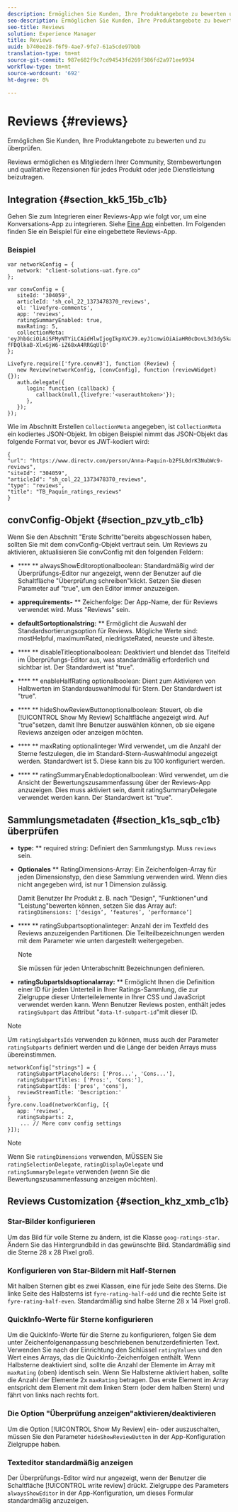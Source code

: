 ```yaml
---
description: Ermöglichen Sie Kunden, Ihre Produktangebote zu bewerten und zu überprüfen.
seo-description: Ermöglichen Sie Kunden, Ihre Produktangebote zu bewerten und zu überprüfen.
seo-title: Reviews
solution: Experience Manager
title: Reviews
uuid: b740ee28-f6f9-4ae7-9fe7-61a5cde97bbb
translation-type: tm+mt
source-git-commit: 987e682f9c7cd94543fd269f386fd2a971ee9934
workflow-type: tm+mt
source-wordcount: '692'
ht-degree: 0%

---
```



# Reviews {#reviews}

Ermöglichen Sie Kunden, Ihre Produktangebote zu bewerten und zu überprüfen.

Reviews ermöglichen es Mitgliedern Ihrer Community, Sternbewertungen und qualitative Rezensionen für jedes Produkt oder jede Dienstleistung beizutragen.

## Integration {#section_kk5_15b_c1b}

Gehen Sie zum Integrieren einer Reviews-App wie folgt vor, um eine Konversations-App zu integrieren. Siehe [Eine App](/help/implementation/c-livefyre-identity-comp/t-using-studio-to-connect-your-social-apps-to-your-livefyre-implementation.md) einbetten. Im Folgenden finden Sie ein Beispiel für eine eingebettete Reviews-App.

### Beispiel 

```
var networkConfig = { 
   network: "client-solutions-uat.fyre.co" 
}; 
  
var convConfig = { 
   siteId: '304059', 
   articleId: 'sh_col_22_1373478370_reviews', 
   el: 'livefyre-comments', 
   app: 'reviews', 
   ratingSummaryEnabled: true, 
   maxRating: 5, 
   collectionMeta: 'eyJhbGciOiAiSFMyNTYiLCAidHlwIjogIkpXVCJ9.eyJ1cmwiOiAiaHR0cDovL3d3dy5kaXJlY3R2LmNvbS9wZXJzb24vQW5uYS1QYXF1aW4tYjJGU0wwZHJLM051YldjOS1yZXZpZXdzIiwgInNpdGVJZCI6ICIzMDQwNTkiLCAiYXJ0aWNsZUlkIjogInNoX2NvbF8yMl8xMzczNDc4MzcwX3Jldmlld3MiLCAidHlwZSI6ICJyZXZpZXdzIiwgInRpdGxlIjogIlRCX1BhcXVpbl9yYXRpbmdzX3Jldmlld3MifQ.hes3KMwygCG-fFDQlkaB-XlxGjW6-iZ68xA4RRGqUl0' 
}; 
  
Livefyre.require(['fyre.conv#3'], function (Review) { 
   new Review(networkConfig, [convConfig], function (reviewWidget) {}); 
   auth.delegate({ 
      login: function (callback) { 
         callback(null,{livefyre:'<userauthtoken>'}); 
      }, 
   }); 
});
```

Wie im Abschnitt Erstellen `CollectionMeta` angegeben, ist `CollectionMeta` ein kodiertes JSON-Objekt. Im obigen Beispiel nimmt das JSON-Objekt das folgende Format vor, bevor es JWT-kodiert wird:

```
{ 
"url": "https://www.directv.com/person/Anna-Paquin-b2FSL0drK3NubWc9-reviews",  
"siteId": "304059",  
"articleId": "sh_col_22_1373478370_reviews",  
"type": "reviews",  
"title": "TB_Paquin_ratings_reviews" 
}
```

## convConfig-Objekt {#section_pzv_ytb_c1b}

Wenn Sie den Abschnitt &quot;Erste Schritte&quot;bereits abgeschlossen haben, sollten Sie mit dem convConfig-Objekt vertraut sein. Um Reviews zu aktivieren, aktualisieren Sie convConfig mit den folgenden Feldern:

* **** ** alwaysShowEditoroptionalboolean: Standardmäßig wird der Überprüfungs-Editor nur angezeigt, wenn der Benutzer auf die Schaltfläche &quot;Überprüfung schreiben&quot;klickt. Setzen Sie diesen Parameter auf &quot;true&quot;, um den Editor immer anzuzeigen.

* **apprequirements-** ** Zeichenfolge: Der App-Name, der für Reviews verwendet wird. Muss &quot;Reviews&quot; sein.

* **defaultSortoptionalstring:** **  Ermöglicht die Auswahl der Standardsortierungsoption für Reviews. Mögliche Werte sind: mostHelpful, maximumRated, niedrigsteRated, neueste und älteste.

* **** ** disableTitleoptionalboolean: Deaktiviert und blendet das Titelfeld im Überprüfungs-Editor aus, was standardmäßig erforderlich und sichtbar ist. Der Standardwert ist &quot;true&quot;.

* **** ** enableHalfRating optionalboolean: Dient zum Aktivieren von Halbwerten im Standardauswahlmodul für Stern. Der Standardwert ist &quot;true&quot;.

* **** ** hideShowReviewButtonoptionalboolean: Steuert, ob die  [!UICONTROL Show My Review] Schaltfläche angezeigt wird. Auf &quot;true&quot;setzen, damit Ihre Benutzer auswählen können, ob sie eigene Reviews anzeigen oder anzeigen möchten.

* **** ** maxRating optionalinteger Wird verwendet, um die Anzahl der Sterne festzulegen, die im Standard-Stern-Auswahlmodul angezeigt werden. Standardwert ist 5. Diese kann bis zu 100 konfiguriert werden.

* **** ** ratingSummaryEnabledoptionalboolean: Wird verwendet, um die Ansicht der Bewertungszusammenfassung über der Reviews-App anzuzeigen. Dies muss aktiviert sein, damit ratingSummaryDelegate verwendet werden kann. Der Standardwert ist &quot;true&quot;.

## Sammlungsmetadaten {#section_k1s_sqb_c1b} überprüfen

* **type:** ** required string: Definiert den Sammlungstyp. Muss `reviews` sein.

* **Optionales** ** RatingDimensions-Array: Ein Zeichenfolgen-Array für jeden Dimensionstyp, den diese Sammlung verwenden wird. Wenn dies nicht angegeben wird, ist nur 1 Dimension zulässig.

   Damit Benutzer Ihr Produkt z. B. nach &quot;Design&quot;, &quot;Funktionen&quot;und &quot;Leistung&quot;bewerten können, setzen Sie das Array auf: `ratingDimensions: [‘design’, ‘features’, ‘performance’]`

* **** ** ratingSubpartsoptionalinteger: Anzahl der im Textfeld des Reviews anzuzeigenden Partitionen. Die Teilteilbezeichnungen werden mit dem Parameter wie unten dargestellt weitergegeben.

   >[!NOTE]
   >Sie müssen für jeden Unterabschnitt Bezeichnungen definieren.

* **ratingSubpartsIdsoptionalarray:** **  Ermöglicht Ihnen die Definition einer ID für jeden Unterteil in Ihrer Ratings-Sammlung, die zur Zielgruppe dieser Unterteilelemente in Ihrer CSS und JavaScript verwendet werden kann. Wenn Benutzer Reviews posten, enthält jedes `ratingSubpart` das Attribut &quot;`data-lf-subpart-id`&quot;mit dieser ID.

>[!NOTE]
>
>Um `ratingSubpartsIds` verwenden zu können, muss auch der Parameter `ratingSubparts` definiert werden und die Länge der beiden Arrays muss übereinstimmen.

```
networkConfig["strings"] = { 
   ratingSubpartPlaceholders: ['Pros...', 'Cons...'], 
   ratingSubpartTitles: ['Pros:', 'Cons:'], 
   ratingSubpartIds: ['pros', 'cons'], 
   reviewStreamTitle: 'Description:' 
} 
fyre.conv.load(networkConfig, [{ 
   app: 'reviews', 
   ratingSubparts: 2, 
    ... // More conv config settings 
}]);
```

>[!NOTE]
>
>Wenn Sie `ratingDimensions` verwenden, MÜSSEN Sie `ratingSelectionDelegate`, `ratingDisplayDelegate` und `ratingSummaryDelegate` verwenden (wenn Sie die Bewertungszusammenfassung anzeigen möchten).

## Reviews Customization {#section_khz_xmb_c1b}

### Star-Bilder konfigurieren

Um das Bild für volle Sterne zu ändern, ist die Klasse `goog-ratings-star`. Ändern Sie das Hintergrundbild in das gewünschte Bild. Standardmäßig sind die Sterne 28 x 28 Pixel groß.

### Konfigurieren von Star-Bildern mit Half-Sternen

Mit halben Sternen gibt es zwei Klassen, eine für jede Seite des Sterns. Die linke Seite des Halbsterns ist `fyre-rating-half-odd` und die rechte Seite ist `fyre-rating-half-even`. Standardmäßig sind halbe Sterne 28 x 14 Pixel groß.

### QuickInfo-Werte für Sterne konfigurieren

Um die QuickInfo-Werte für die Sterne zu konfigurieren, folgen Sie dem unter Zeichenfolgenanpassung beschriebenen benutzerdefinierten Text. Verwenden Sie nach der Einrichtung den Schlüssel `ratingValues` und den Wert eines Arrays, das die QuickInfo-Zeichenfolgen enthält. Wenn Halbsterne deaktiviert sind, sollte die Anzahl der Elemente im Array mit `maxRating` (oben) identisch sein. Wenn Sie Halbsterne aktiviert haben, sollte die Anzahl der Elemente 2x `maxRating` betragen. Das erste Element im Array entspricht dem Element mit dem linken Stern (oder dem halben Stern) und fährt von links nach rechts fort.

### Die Option &quot;Überprüfung anzeigen&quot;aktivieren/deaktivieren

Um die Option [!UICONTROL Show My Review] ein- oder auszuschalten, müssen Sie den Parameter `hideShowReviewButton` in der App-Konfiguration Zielgruppe haben.

### Texteditor standardmäßig anzeigen

Der Überprüfungs-Editor wird nur angezeigt, wenn der Benutzer die Schaltfläche [!UICONTROL write review] drückt. Zielgruppe des Parameters `alwaysShowEditor` in der App-Konfiguration, um dieses Formular standardmäßig anzuzeigen.
